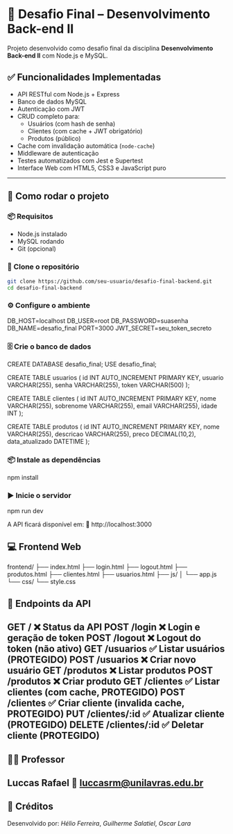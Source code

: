 # 🧠 Desafio Final – Desenvolvimento Back-end II

Projeto desenvolvido como desafio final da disciplina **Desenvolvimento Back-end II** com Node.js e MySQL.

## ✅ Funcionalidades Implementadas

- API RESTful com Node.js + Express
- Banco de dados MySQL
- Autenticação com JWT
- CRUD completo para:
  - Usuários (com hash de senha)
  - Clientes (com cache + JWT obrigatório)
  - Produtos (público)
- Cache com invalidação automática (`node-cache`)
- Middleware de autenticação
- Testes automatizados com Jest e Supertest
- Interface Web com HTML5, CSS3 e JavaScript puro

---

## 🚀 Como rodar o projeto

### 📦 Requisitos

- Node.js instalado
- MySQL rodando
- Git (opcional)



### 📁 Clone o repositório

```bash
git clone https://github.com/seu-usuario/desafio-final-backend.git
cd desafio-final-backend
```
### ⚙️ Configure o ambiente
DB_HOST=localhost
DB_USER=root
DB_PASSWORD=suasenha
DB_NAME=desafio_final
PORT=3000
JWT_SECRET=seu_token_secreto

### 🗄️ Crie o banco de dados
CREATE DATABASE desafio_final;
USE desafio_final;

CREATE TABLE usuarios (
  id INT AUTO_INCREMENT PRIMARY KEY,
  usuario VARCHAR(255),
  senha VARCHAR(255),
  token VARCHAR(500)
);

CREATE TABLE clientes (
  id INT AUTO_INCREMENT PRIMARY KEY,
  nome VARCHAR(255),
  sobrenome VARCHAR(255),
  email VARCHAR(255),
  idade INT
);

CREATE TABLE produtos (
  id INT AUTO_INCREMENT PRIMARY KEY,
  nome VARCHAR(255),
  descricao VARCHAR(255),
  preco DECIMAL(10,2),
  data_atualizado DATETIME
);

### 📦 Instale as dependências
npm install

### ▶️ Inicie o servidor
npm run dev

A API ficará disponível em:
📡 http://localhost:3000

## 💻 Frontend Web

frontend/
├── index.html
├── login.html
├── logout.html
├── produtos.html
├── clientes.html
├── usuarios.html
├── js/
│   └── app.js
└── css/
    └── style.css

## 📝 Endpoints da API
GET	/	❌	Status da API
POST /login	❌	Login e geração de token
POST /logout	❌	Logout do token (não ativo)
GET	/usuarios	✅	Listar usuários (PROTEGIDO)
POST /usuarios	❌	Criar novo usuário
GET	/produtos	❌	Listar produtos
POST /produtos	❌	Criar produto
GET	/clientes	✅	Listar clientes (com cache, PROTEGIDO) 
POST /clientes	✅	Criar cliente (invalida cache, PROTEGIDO)
PUT	/clientes/:id	✅	Atualizar cliente (PROTEGIDO)
DELETE /clientes/:id	✅	Deletar cliente (PROTEGIDO)
---

## 👨‍🏫 Professor
Luccas Rafael
📧 luccasrm@unilavras.edu.br
---
## 🏁 Créditos
Desenvolvido por: 
*Hélio Ferreira*,
*Guilherme Salatiel*,
*Oscar Lara*
